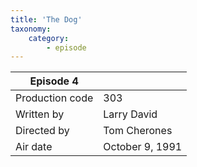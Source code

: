 ```yaml
---
title: 'The Dog'
taxonomy:
    category:
        - episode
---
```


| Episode 4 | |
|-----------------|--------------------------------|
| Production code | 303                            |
| Written by      | Larry David |
| Directed by     | Tom Cherones                   |
| Air date        | October 9, 1991             |
